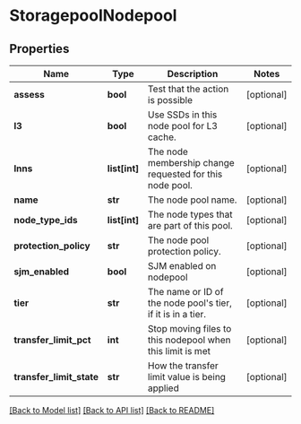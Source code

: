# StoragepoolNodepool

## Properties
Name | Type | Description | Notes
------------ | ------------- | ------------- | -------------
**assess** | **bool** | Test that the action is possible | [optional] 
**l3** | **bool** | Use SSDs in this node pool for L3 cache. | [optional] 
**lnns** | **list[int]** | The node membership change requested for this node pool. | [optional] 
**name** | **str** | The node pool name. | [optional] 
**node_type_ids** | **list[int]** | The node types that are part of this pool. | [optional] 
**protection_policy** | **str** | The node pool protection policy. | [optional] 
**sjm_enabled** | **bool** | SJM enabled on nodepool | [optional] 
**tier** | **str** | The name or ID of the node pool&#39;s tier, if it is in a tier. | [optional] 
**transfer_limit_pct** | **int** | Stop moving files to this nodepool when this limit is met | [optional] 
**transfer_limit_state** | **str** | How the transfer limit value is being applied | [optional] 

[[Back to Model list]](../README.md#documentation-for-models) [[Back to API list]](../README.md#documentation-for-api-endpoints) [[Back to README]](../README.md)


